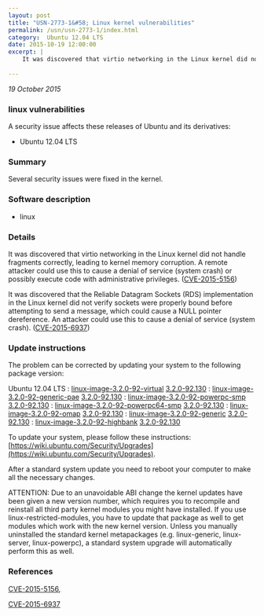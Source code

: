 ```yaml
---
layout: post
title: "USN-2773-1&#58; Linux kernel vulnerabilities"
permalink: /usn/usn-2773-1/index.html
category:  Ubuntu 12.04 LTS
date: 2015-10-19 12:00:00
excerpt: |
    It was discovered that virtio networking in the Linux kernel did not handle fragments correctly, leading to kernel memory corruption. A remote attacker could use this to cause a denial of service (system crash) or possibly execute code with administrative privileges. ([CVE-2015-5156](http://people.ubuntu.com/~ubuntu-security/cve/CVE-2015-5156))
    
--- 
```

 
 

*19 October 2015*

### linux vulnerabilities

A security issue affects these releases of Ubuntu and its derivatives:

* Ubuntu 12.04 LTS

### Summary

Several security issues were fixed in the kernel. 

### Software description

* linux 

### Details

It was discovered that virtio networking in the Linux kernel did not handle fragments correctly, leading to kernel memory corruption. A remote attacker could use this to cause a denial of service (system crash) or possibly execute code with administrative privileges. ([CVE-2015-5156](http://people.ubuntu.com/~ubuntu-security/cve/CVE-2015-5156))

It was discovered that the Reliable Datagram Sockets (RDS) implementation in the Linux kernel did not verify sockets were properly bound before attempting to send a message, which could cause a NULL pointer dereference. An attacker could use this to cause a denial of service (system crash). ([CVE-2015-6937](http://people.ubuntu.com/~ubuntu-security/cve/CVE-2015-6937)) 

### Update instructions

The problem can be corrected by updating your system to the following package version:

Ubuntu 12.04 LTS
 : [linux-image-3.2.0-92-virtual](https://launchpad.net/ubuntu/+source/linux) <span> [3.2.0-92.130](https://launchpad.net/ubuntu/+source/linux/3.2.0-92.130) </span> 
 : [linux-image-3.2.0-92-generic-pae](https://launchpad.net/ubuntu/+source/linux) <span> [3.2.0-92.130](https://launchpad.net/ubuntu/+source/linux/3.2.0-92.130) </span> 
 : [linux-image-3.2.0-92-powerpc-smp](https://launchpad.net/ubuntu/+source/linux) <span> [3.2.0-92.130](https://launchpad.net/ubuntu/+source/linux/3.2.0-92.130) </span> 
 : [linux-image-3.2.0-92-powerpc64-smp](https://launchpad.net/ubuntu/+source/linux) <span> [3.2.0-92.130](https://launchpad.net/ubuntu/+source/linux/3.2.0-92.130) </span> 
 : [linux-image-3.2.0-92-omap](https://launchpad.net/ubuntu/+source/linux) <span> [3.2.0-92.130](https://launchpad.net/ubuntu/+source/linux/3.2.0-92.130) </span> 
 : [linux-image-3.2.0-92-generic](https://launchpad.net/ubuntu/+source/linux) <span> [3.2.0-92.130](https://launchpad.net/ubuntu/+source/linux/3.2.0-92.130) </span> 
 : [linux-image-3.2.0-92-highbank](https://launchpad.net/ubuntu/+source/linux) <span> [3.2.0-92.130](https://launchpad.net/ubuntu/+source/linux/3.2.0-92.130) </span> 

To update your system, please follow these instructions: [https://wiki.ubuntu.com/Security/Upgrades](https://wiki.ubuntu.com/Security/Upgrades).

After a standard system update you need to reboot your computer to make all the necessary changes.

ATTENTION: Due to an unavoidable ABI change the kernel updates have been given a new version number, which requires you to recompile and reinstall all third party kernel modules you might have installed. If you use linux-restricted-modules, you have to update that package as well to get modules which work with the new kernel version. Unless you manually uninstalled the standard kernel metapackages (e.g. linux-generic, linux-server, linux-powerpc), a standard system upgrade will automatically perform this as well. 

### References

 
 [CVE-2015-5156](http://people.ubuntu.com/~ubuntu-security/cve/CVE-2015-5156), 

 [CVE-2015-6937](http://people.ubuntu.com/~ubuntu-security/cve/CVE-2015-6937)
 


